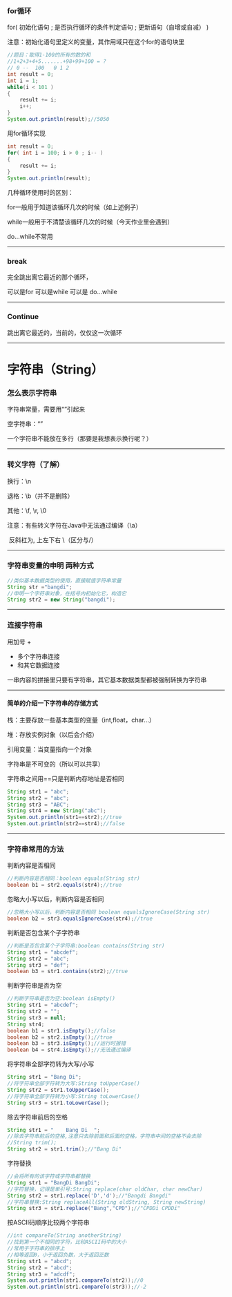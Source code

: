 ### for循环

for( 初始化语句 ;  是否执行循环的条件判定语句  ;  更新语句（自增或自减）  )

注意：初始化语句里定义的变量，其作用域只在这个for的语句块里

```java
//题目：取得1-100的所有的数的和
//1+2+3+4+5.......+98+99+100 = ?
// 0 --  100   0 1 2
int result = 0;
int i = 1;
while(i < 101 )
{
	result += i;
	i++;
}
System.out.println(result);//5050	
```

用for循环实现

```java
int result = 0;
for( int i = 100; i > 0 ; i-- )
{
	result += i;
}
System.out.println(result);
```

几种循环使用时的区别：

for一般用于知道该循环几次的时候（如上述例子）

while一般用于不清楚该循环几次的时候（今天作业里会遇到）

do...while不常用

------

### break

完全跳出离它最近的那个循环，

可以是for  可以是while  可以是 do...while

------



### Continue

跳出离它最近的，当前的，仅仅这一次循环

----

# 字符串（String）

### 怎么表示字符串

字符串常量，需要用“”引起来

空字符串：“”

一个字符串不能放在多行（那要是我想表示换行呢？）

------

### 转义字符（了解）

换行：\n 

退格：\b（并不是删除） 

其他：\f, \r, \0

注意：有些转义字符在Java中无法通过编译（\a）

​			反斜杠为,     上左下右   \（区分与/）

------

### 字符串变量的申明 两种方式

```java
//类似基本数据类型的使用，直接赋值字符串常量
String str ="bangdi";
//申明一个字符串对象，在括号内初始化它，构造它
String str2 = new String("bangdi");
```

------

### 连接字符串  

用加号  +

- 多个字符串连接
- 和其它数据连接

一串内容的拼接里只要有字符串，其它基本数据类型都被强制转换为字符串

---

#### 简单的介绍一下字符串的存储方式

栈：主要存放一些基本类型的变量（int,float，char...）

堆：存放实例对象（以后会介绍）

引用变量：当变量指向一个对象

字符串是不可变的（所以可以共享）

字符串之间用==只是判断内存地址是否相同

```java
String str1 = "abc";
String str2 = "abc";
String str3 = "ABC";
String str4 = new String("abc");
System.out.println(str1==str2);//true
System.out.println(str2==str4);//false
```
---

### 字符串常用的方法

判断内容是否相同

```java
//判断内容是否相同：boolean equals(String str)
boolean b1 = str2.equals(str4);//true
```

忽略大小写以后，判断内容是否相同

```java
//忽略大小写以后，判断内容是否相同 boolean equalsIgnoreCase(String str)
boolean b2 = str3.equalsIgnoreCase(str4);//true
```

判断是否包含某个子字符串

```java
//判断是否包含某个子字符串:boolean contains(String str)
String str1 = "abcdef";
String str2 = "abc";
String str3 = "def";
boolean b3 = str1.contains(str2);//true
```


判断字符串是否为空

```java
//判断字符串是否为空:boolean isEmpty()
String str1 = "abcdef";
String str2 = "";
String str3 = null;
String str4;
boolean b1 = str1.isEmpty();//false
boolean b2 = str2.isEmpty();//true
boolean b3 = str3.isEmpty();//运行时报错
boolean b4 = str4.isEmpty();//无法通过编译
```

将字符串全部字符转为大写/小写


```java
String str1 = "Bang Di";
//将字符串全部字符转为大写:String toUpperCase()
String str2 = str1.toUpperCase();
//将字符串全部字符转为小写:String toLowerCase()
String str3 = str1.toLowerCase();
```

除去字符串前后的空格


```java
String str1 = "    Bang Di  ";
//除去字符串前后的空格,注意只去除前面和后面的空格，字符串中间的空格不会去除
//String trim();	
String str2 = str1.trim();//"Bang Di"
```

字符替换


```java
//会将所有的该字符或字符串都替换
String str1 = "BangDi BangDi";
//字符替换，记得是单引号:String replace(char oldChar, char newChar)
String str2 = str1.replace('D','d');//"Bangdi Bangdi"
//字符串替换:String replaceAll(String oldString, String newString)
String str3 = str1.replace("Bang","CPD");//"CPDDi CPDDi"
```

按ASCII码顺序比较两个字符串

```java
//int compareTo(String anotherString)
//找到第一个不相同的字符，比较ASCII码中的大小
//常用于字符串的排序上
//相等返回0，小于返回负数，大于返回正数
String str1 = "abcd";
String str2 = "abcd";
String str3 = "adcdf";
System.out.println(str1.compareTo(str2));//0
System.out.println(str1.compareTo(str3));//-2
```
